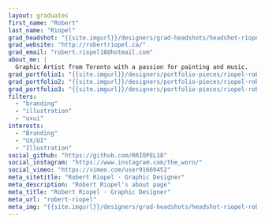 ```yaml
---
layout: graduates
first_name: "Robert"
last_name: "Riopel"
grad_headshot: "{{site.imgurl}}/designers/grad-headshots/headshot-riopel-robert.jpg"
grad_website: "http://robertriopel.ca/"
grad_email: "robert.riopel18@hotmail.com"
about_me: |
  Graphic Artist from Toronto with a passion for painting and music.
grad_portfolio1: "{{site.imgurl}}/designers/portfolio-pieces/riopel-robert-portfolio1.jpg"
grad_portfolio2: "{{site.imgurl}}/designers/portfolio-pieces/riopel-robert-portfolio2.jpg"
grad_portfolio3: "{{site.imgurl}}/designers/portfolio-pieces/riopel-robert-portfolio3.jpg"
filters:
  - "branding"
  - "illustration"
  - "uxui"
interests:
  - "Branding"
  - "UX/UI"
  - "Illustration"
social_github: "https://github.com/RRIOPEL18"
social_instagram: "https://www.instagram.com/the_worn/"
social_vimeo: "https://vimeo.com/user91669452"
meta_sitetitle: "Robert Riopel · Graphic Designer"
meta_description: "Robert Riopel's about page"
meta_title: "Robert Riopel · Graphic Designer"
meta_url: "robert-riopel"
meta_img: "{{site.imgurl}}/designers/grad-headshots/headshot-riopel-robert.jpg"
---
```

